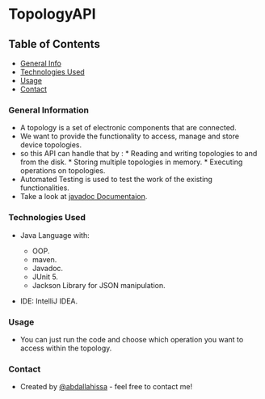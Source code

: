# TopologyAPI


## Table of Contents
* [General Info](#general-information)
* [Technologies Used](#technologies-used)
* [Usage](#usage)
* [Contact](#contact)




### General Information

- A topology is a set of electronic components that are connected.
- We want to provide the functionality to access, manage and store device topologies.
-  so this API can handle that by :
          * Reading and writing topologies to and from the disk.
          * Storing multiple topologies in memory.
          * Executing operations on topologies.
- Automated Testing is used to test the work of the existing functionalities.
- Take a look at [javadoc Documentaion](https://github.com/abdallahissa/TopologyAPI/tree/master/doc).


### Technologies Used

- Java Language with: 
    * OOP.
    * maven.
    * Javadoc.
    * JUnit 5.
    * Jackson Library for JSON manipulation.
  
- IDE: IntelliJ IDEA.


### Usage

- You can just run the code and choose which operation you want to access within the topology.


### Contact
- Created by [@abdallahissa](https://www.linkedin.com/in/abdallaissa/) - feel free to contact me!

